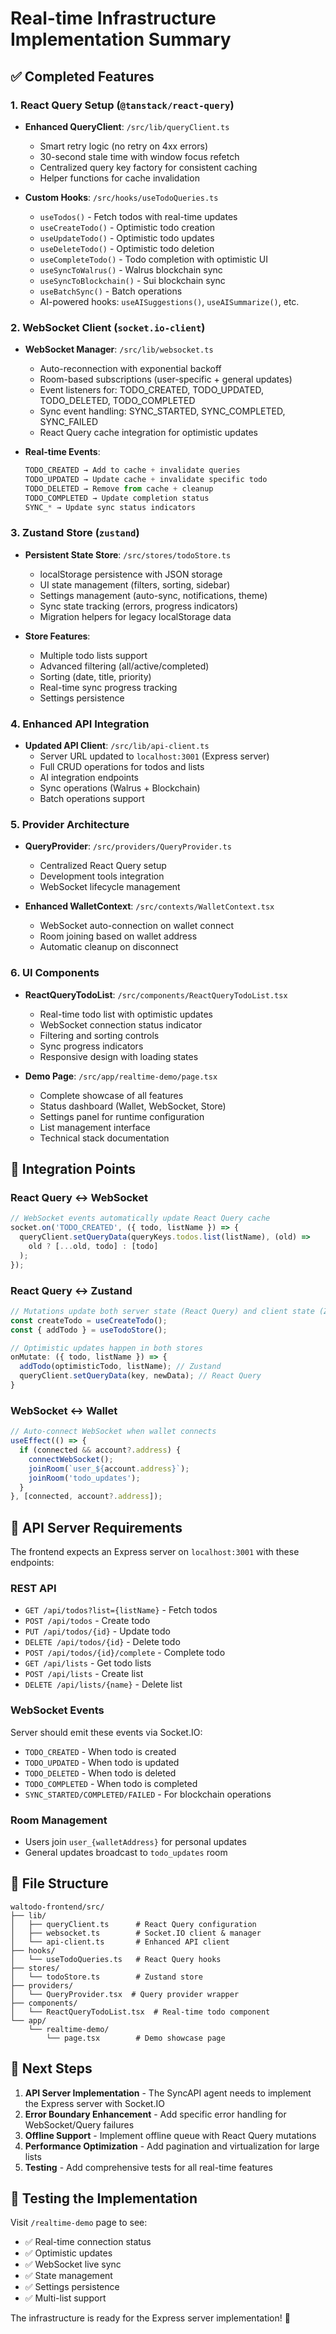 # Real-time Infrastructure Implementation Summary

## ✅ Completed Features

### 1. React Query Setup (`@tanstack/react-query`)
- **Enhanced QueryClient**: `/src/lib/queryClient.ts`
  - Smart retry logic (no retry on 4xx errors)
  - 30-second stale time with window focus refetch
  - Centralized query key factory for consistent caching
  - Helper functions for cache invalidation
  
- **Custom Hooks**: `/src/hooks/useTodoQueries.ts`
  - `useTodos()` - Fetch todos with real-time updates
  - `useCreateTodo()` - Optimistic todo creation
  - `useUpdateTodo()` - Optimistic todo updates
  - `useDeleteTodo()` - Optimistic todo deletion
  - `useCompleteTodo()` - Todo completion with optimistic UI
  - `useSyncToWalrus()` - Walrus blockchain sync
  - `useSyncToBlockchain()` - Sui blockchain sync
  - `useBatchSync()` - Batch operations
  - AI-powered hooks: `useAISuggestions()`, `useAISummarize()`, etc.

### 2. WebSocket Client (`socket.io-client`)
- **WebSocket Manager**: `/src/lib/websocket.ts`
  - Auto-reconnection with exponential backoff
  - Room-based subscriptions (user-specific + general updates)
  - Event listeners for: TODO_CREATED, TODO_UPDATED, TODO_DELETED, TODO_COMPLETED
  - Sync event handling: SYNC_STARTED, SYNC_COMPLETED, SYNC_FAILED
  - React Query cache integration for optimistic updates

- **Real-time Events**:
  ```typescript
  TODO_CREATED → Add to cache + invalidate queries
  TODO_UPDATED → Update cache + invalidate specific todo
  TODO_DELETED → Remove from cache + cleanup
  TODO_COMPLETED → Update completion status
  SYNC_* → Update sync status indicators
  ```

### 3. Zustand Store (`zustand`)
- **Persistent State Store**: `/src/stores/todoStore.ts`
  - localStorage persistence with JSON storage
  - UI state management (filters, sorting, sidebar)
  - Settings management (auto-sync, notifications, theme)
  - Sync state tracking (errors, progress indicators)
  - Migration helpers for legacy localStorage data

- **Store Features**:
  - Multiple todo lists support
  - Advanced filtering (all/active/completed)
  - Sorting (date, title, priority)
  - Real-time sync progress tracking
  - Settings persistence

### 4. Enhanced API Integration
- **Updated API Client**: `/src/lib/api-client.ts`
  - Server URL updated to `localhost:3001` (Express server)
  - Full CRUD operations for todos and lists
  - AI integration endpoints
  - Sync operations (Walrus + Blockchain)
  - Batch operations support

### 5. Provider Architecture
- **QueryProvider**: `/src/providers/QueryProvider.ts`
  - Centralized React Query setup
  - Development tools integration
  - WebSocket lifecycle management

- **Enhanced WalletContext**: `/src/contexts/WalletContext.tsx`
  - WebSocket auto-connection on wallet connect
  - Room joining based on wallet address
  - Automatic cleanup on disconnect

### 6. UI Components
- **ReactQueryTodoList**: `/src/components/ReactQueryTodoList.tsx`
  - Real-time todo list with optimistic updates
  - WebSocket connection status indicator
  - Filtering and sorting controls
  - Sync progress indicators
  - Responsive design with loading states

- **Demo Page**: `/src/app/realtime-demo/page.tsx`
  - Complete showcase of all features
  - Status dashboard (Wallet, WebSocket, Store)
  - Settings panel for runtime configuration
  - List management interface
  - Technical stack documentation

## 🔧 Integration Points

### React Query ↔ WebSocket
```typescript
// WebSocket events automatically update React Query cache
socket.on('TODO_CREATED', ({ todo, listName }) => {
  queryClient.setQueryData(queryKeys.todos.list(listName), (old) => 
    old ? [...old, todo] : [todo]
  );
});
```

### React Query ↔ Zustand
```typescript
// Mutations update both server state (React Query) and client state (Zustand)
const createTodo = useCreateTodo();
const { addTodo } = useTodoStore();

// Optimistic updates happen in both stores
onMutate: ({ todo, listName }) => {
  addTodo(optimisticTodo, listName); // Zustand
  queryClient.setQueryData(key, newData); // React Query
}
```

### WebSocket ↔ Wallet
```typescript
// Auto-connect WebSocket when wallet connects
useEffect(() => {
  if (connected && account?.address) {
    connectWebSocket();
    joinRoom(`user_${account.address}`);
    joinRoom('todo_updates');
  }
}, [connected, account?.address]);
```

## 🚀 API Server Requirements

The frontend expects an Express server on `localhost:3001` with these endpoints:

### REST API
- `GET /api/todos?list={listName}` - Fetch todos
- `POST /api/todos` - Create todo
- `PUT /api/todos/{id}` - Update todo  
- `DELETE /api/todos/{id}` - Delete todo
- `POST /api/todos/{id}/complete` - Complete todo
- `GET /api/lists` - Get todo lists
- `POST /api/lists` - Create list
- `DELETE /api/lists/{name}` - Delete list

### WebSocket Events
Server should emit these events via Socket.IO:
- `TODO_CREATED` - When todo is created
- `TODO_UPDATED` - When todo is updated
- `TODO_DELETED` - When todo is deleted
- `TODO_COMPLETED` - When todo is completed
- `SYNC_STARTED/COMPLETED/FAILED` - For blockchain operations

### Room Management
- Users join `user_{walletAddress}` for personal updates
- General updates broadcast to `todo_updates` room

## 📁 File Structure

```
waltodo-frontend/src/
├── lib/
│   ├── queryClient.ts      # React Query configuration
│   ├── websocket.ts        # Socket.IO client & manager
│   └── api-client.ts       # Enhanced API client
├── hooks/
│   └── useTodoQueries.ts   # React Query hooks
├── stores/
│   └── todoStore.ts        # Zustand store
├── providers/
│   └── QueryProvider.tsx  # Query provider wrapper
├── components/
│   └── ReactQueryTodoList.tsx  # Real-time todo component
└── app/
    └── realtime-demo/
        └── page.tsx        # Demo showcase page
```

## 🎯 Next Steps

1. **API Server Implementation** - The SyncAPI agent needs to implement the Express server with Socket.IO
2. **Error Boundary Enhancement** - Add specific error handling for WebSocket/Query failures
3. **Offline Support** - Implement offline queue with React Query mutations
4. **Performance Optimization** - Add pagination and virtualization for large lists
5. **Testing** - Add comprehensive tests for all real-time features

## 🧪 Testing the Implementation

Visit `/realtime-demo` page to see:
- ✅ Real-time connection status
- ✅ Optimistic updates
- ✅ WebSocket live sync
- ✅ State management
- ✅ Settings persistence
- ✅ Multi-list support

The infrastructure is ready for the Express server implementation! 🌊